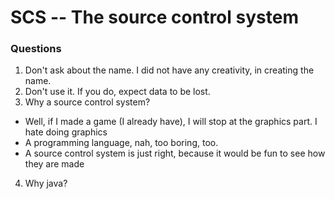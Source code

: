 SCS -- The source control system
==========================

### Questions
1. Don't ask about the name. I did not have any creativity, in creating the name.
2. Don't use it. If you do, expect data to be lost.
3. Why a source control system?
  - Well, if I made a game (I already have), I will stop at the graphics part. I hate doing graphics
  - A programming language, nah, too boring, too.
  - A source control system is just right, because it would be fun to see how
  they are made
4. Why java?
